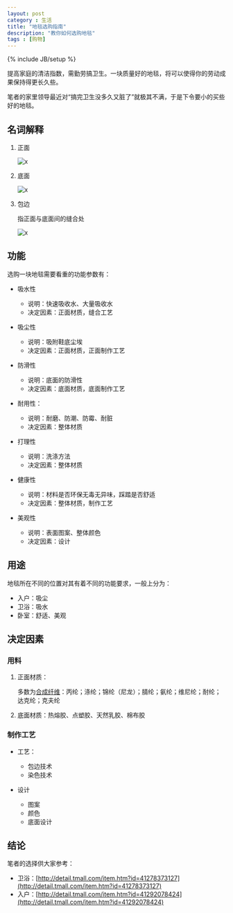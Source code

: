 ```yaml
---
layout: post
category : 生活
title: "地毯选购指南"
description: "教你如何选购地毯"
tags : [购物]
---
```

{% include JB/setup %}

提高家庭的清洁指数，需勤劳搞卫生。一块质量好的地毯，将可以使得你的劳动成果保持得更长久些。

笔者的家里领导最近对“搞完卫生没多久又脏了”就极其不满，于是下令要小的买些好的地毯。

## 名词解释

1. 正面

    ![x](http://gtms04.alicdn.com/tps/i4/TB1RIX2HXXXXXbwXFXX_7hyLVXX-682-419.jpg)
2. 底面

    ![x](http://gtms01.alicdn.com/tps/i1/TB1dLV4HXXXXXbZXpXXXwp69XXX-764-672.jpg)
3. 包边

    指正面与底面间的缝合处
    
    ![x](http://gtms02.alicdn.com/tps/i2/TB1ms2zGVXXXXb3aXXXCHgR7XXX-761-483.jpg)

## 功能

选购一块地毯需要看重的功能参数有：

* 吸水性

    * 说明：快速吸收水、大量吸收水
    * 决定因素：正面材质，缝合工艺
* 吸尘性

    * 说明：吸附鞋底尘埃
    * 决定因素：正面材质，正面制作工艺
* 防滑性

    * 说明：底面的防滑性
    * 决定因素：底面材质，底面制作工艺
* 耐用性：

    * 说明：耐磨、防潮、防霉、耐脏
    * 决定因素：整体材质
* 打理性

    * 说明：洗涤方法
    * 决定因素：整体材质
* 健康性

    * 说明：材料是否环保无毒无异味，踩踏是否舒适
    * 决定因素：整体材质，制作工艺
* 美观性

    * 说明：表面图案、整体颜色
    * 决定因素：设计

## 用途

地毯所在不同的位置对其有着不同的功能要求，一般上分为：

* 入户：吸尘
* 卫浴：吸水
* 卧室：舒适、美观

## 决定因素

### 用料

1. 正面材质：

    多数为[合成纤维](http://baike.baidu.com/view/62135.htm)：丙纶；涤纶；锦纶（尼龙）；腈纶；氨纶；维尼纶；耐纶；达克纶；克夫纶

2. 底面材质：热熔胶、点塑胶、天然乳胶、棉布胶

### 制作工艺

* 工艺：

    * 包边技术
    * 染色技术 
* 设计

    * 图案
    * 颜色
    * 底面设计

## 结论

笔者的选择供大家参考：

* 卫浴：[http://detail.tmall.com/item.htm?id=41278373127](http://detail.tmall.com/item.htm?id=41278373127)
* 入户：[http://detail.tmall.com/item.htm?id=41292078424](http://detail.tmall.com/item.htm?id=41292078424)
